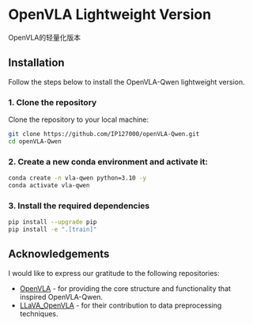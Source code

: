 # OpenVLA Lightweight Version

OpenVLA的轻量化版本

## Installation

Follow the steps below to install the OpenVLA-Qwen lightweight version.

### 1. Clone the repository

Clone the repository to your local machine:

```bash
git clone https://github.com/IP127000/openVLA-Qwen.git
cd openVLA-Qwen
```
### 2. Create a new conda environment and activate it:
```bash
conda create -n vla-qwen python=3.10 -y
conda activate vla-qwen
```
### 3. Install the required dependencies
```bash
pip install --upgrade pip
pip install -e ".[train]"
```
## Acknowledgements

I would like to express our gratitude to the following repositories:

- [OpenVLA](https://github.com/openvla/openvla) - for providing the core structure and functionality that inspired OpenVLA-Qwen.
- [LLaVA_OpenVLA](https://github.com/Darren-greenhand/LLaVA-Next) - for their contribution to data preprocessing techniques.
